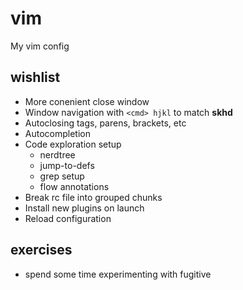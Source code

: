 # vim

My vim config

## wishlist

- More conenient close window
- Window navigation with `<cmd> hjkl` to match **skhd**
- Autoclosing tags, parens, brackets, etc
- Autocompletion
- Code exploration setup
  - nerdtree
  - jump-to-defs
  - grep setup
  - flow annotations
- Break rc file into grouped chunks
- Install new plugins on launch
- Reload configuration

## exercises

- spend some time experimenting with fugitive
